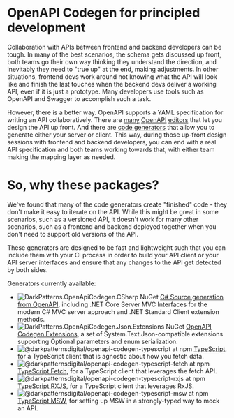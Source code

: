 # OpenAPI Codegen for principled development

Collaboration with APIs between frontend and backend developers can be tough. In
many of the best scenarios, the schema gets discussed up front, both teams go
their own way thinking they understand the direction, and inevitably they need
to "true up" at the end, making adjustments. In other situations, frontend devs
work around not knowing what the API will look like and finish the last touches
when the backend devs deliver a working API, even if it is just a prototype.
Many developers use tools such as OpenAPI and Swagger to accomplish such a task.

However, there is a better way. OpenAPI supports a YAML specification for
writing an API collaboratively. There are [many][1] [OpenAPI][2] [editors][3]
that let you design the API up front. And there are [code generators][4] that
allow you to generate either your server or client. This way, during those
up-front design sessions with frontend and backend developers, you can end with
a real API specification and both teams working towards that, with either team
making the mapping layer as needed.

# So, why these packages?

We've found that many of the code generators create "finished" code - they don't
make it easy to iterate on the API. While this might be great in some scenarios,
such as a versioned API, it doesn't work for many other scenarios, such as a
frontend and backend deployed together when you don't need to support old
versions of the API.

These generators are designed to be fast and lightweight such that you can
include them with your CI process in order to build your API client or your API
server interfaces and ensure that any changes to the API get detected by both
sides.

Generators currently available:

* ![DarkPatterns.OpenApiCodegen.CSharp NuGet](https://img.shields.io/nuget/v/DarkPatterns.OpenApiCodegen.CSharp)
  [C# Source generation from OpenAPI](./generators/csharp), including .NET Core Server MVC Interfaces for the modern C# MVC server approach and .NET Standard Client extension methods.
* ![DarkPatterns.OpenApiCodegen.Json.Extensions NuGet](https://img.shields.io/nuget/v/DarkPatterns.OpenApiCodegen.Client)
  [OpenAPI Codegen Extensions](./lib/OpenApiCodegen.Json.Extensions/), a set of System.Text.Json-compatible extensions supporting Optional parameters and enum serialization.
* ![@darkpatternsdigital/openapi-codegen-typescript at npm](https://img.shields.io/npm/v/@darkpatternsdigital/openapi-codegen-typescript)
  [TypeScript](./generators/typescript), for a TypeScript client that is agnostic about how you fetch data.
* ![@darkpatternsdigital/openapi-codegen-typescript-fetch at npm](https://img.shields.io/npm/v/@darkpatternsdigital/openapi-codegen-typescript-fetch)
  [TypeScript Fetch](./generators/typescript-fetch), for a TypeScript client that leverages the fetch API.
* ![@darkpatternsdigital/openapi-codegen-typescript-rxjs at npm](https://img.shields.io/npm/v/@darkpatternsdigital/openapi-codegen-typescript-rxjs)
  [TypeScript RXJS](./generators/typescript-rxjs), for a TypeScript client that leverages RxJS.
* ![@darkpatternsdigital/openapi-codegen-typescript-msw at npm](https://img.shields.io/npm/v/@darkpatternsdigital/openapi-codegen-typescript-msw)
  [TypeScript MSW](./generators/typescript-msw), for setting up MSW in a strongly-typed way to mock an API.


[1]: https://editor.swagger.io/
[2]: https://mermade.github.io/openapi-gui/
[3]: https://openapi.tools/#gui-editors
[4]: https://github.com/OpenAPITools/openapi-generator
